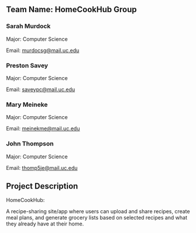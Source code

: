 ## Team Name: HomeCookHub Group
### Sarah Murdock

Major: Computer Science 

Email: murdocsg@mail.uc.edu

### Preston Savey

Major: Computer Science 

Email: saveypc@mail.uc.edu

### Mary Meineke

Major: Computer Science

Email: meinekme@mail.uc.edu

### John Thompson

Major: Computer Science 

Email: thomp5je@mail.uc.edu

## Project Description
HomeCookHub: 

A recipe-sharing site/app where users can upload and share recipes, create meal plans, and generate grocery lists based on selected recipes and what they already have at their home.

